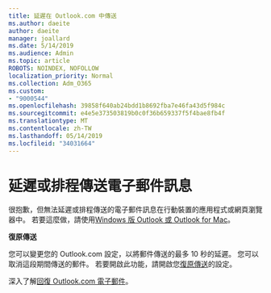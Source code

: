 ```yaml
---
title: 延遲在 Outlook.com 中傳送
ms.author: daeite
author: daeite
manager: joallard
ms.date: 5/14/2019
ms.audience: Admin
ms.topic: article
ROBOTS: NOINDEX, NOFOLLOW
localization_priority: Normal
ms.collection: Adm_O365
ms.custom:
- "9000544"
ms.openlocfilehash: 39858f640ab24bdd1b8692fba7e46fa43d5f984c
ms.sourcegitcommit: e4e5e373503819b0c0f36b659337f5f4bae8fb4f
ms.translationtype: MT
ms.contentlocale: zh-TW
ms.lasthandoff: 05/14/2019
ms.locfileid: "34031664"
---
```

# <a name="delay-or-schedule-sending-email-messages"></a>延遲或排程傳送電子郵件訊息

很抱歉，但無法延遲或排程傳送的電子郵件訊息在行動裝置的應用程式或網頁瀏覽器中。 若要這麼做，請使用[Windows 版 Outlook 或 Outlook for Mac](https://products.office.com/outlook/email-and-calendar-software-microsoft-outlook)。

**復原傳送**

您可以變更您的 Outlook.com 設定，以將郵件傳送的最多 10 秒的延遲。 您可以取消這段期間傳送的郵件。 若要開啟此功能，請開啟您[復原傳送](https://outlook.live.com/mail/options/mail/messageContent/undoSend)的設定。

深入了解[回復 Outlook.com 電子郵件](https://support.office.com/article/c069ddde-5282-4085-8f4c-d7b133324f8a)。